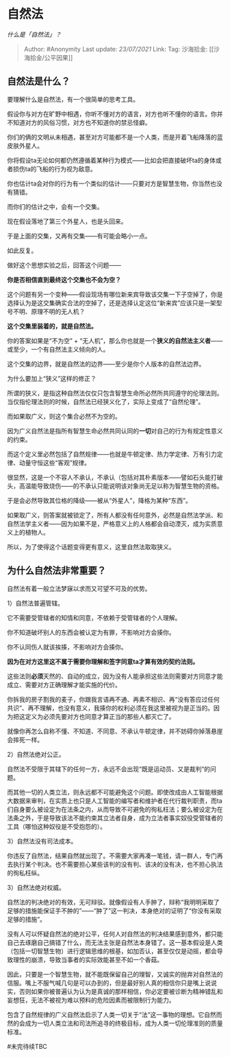 # 自然法
*什么是「自然法」？*

> Author: #Anonymity
> Last update: *23/07/2021*
> Link:
> Tag:
> 沙海拾金: [[沙海拾金/公平因果]]

**自然法是什么？**
-----------

要理解什么是自然法，有一个很简单的思考工具。

假设你与对方在旷野中相遇，你听不懂对方的语言，对方也听不懂你的语言。你并不知道对方的风俗习惯，对方也不知道你的禁忌怪癖。

你们的俩的文明从未相遇，甚至对方可能都不是一个人类，而是开着飞船降落的蓝皮肤外星人。

你将假设ta无论如何都仍然遵循着某种行为模式——比如会把直接破坏ta的身体或者损伤ta的飞船的行为视为敌意。

你也估计ta会对你的行为有一个类似的估计——只要对方是智慧生物，你当然也没有猜错。

而你们的估计之中，会有一个交集。

现在假设落地了第三个外星人，也是头回来。

于是上面的交集，又再有交集——有可能会略小一点。

如此反复。

做好这个思想实验之后，回答这个问题——

**你是否相信直到最终这个交集也不会为空？**

这个问题有另一个变种——假设现场有哪位新来宾导致该交集一下子空掉了，你是选择认为是这交集确实合法的空掉了，还是选择认定这位“新来宾”应该只是一架型号不明、原理不明的无人机？

**这个交集里装着的，就是自然法。**

你的答案如果是“不为空” + “无人机”，那么你也就是一个**狭义的自然法主义者**——或至少，一个有自然法主义倾向的人。

这个交集的边界，就是自然法的边界——至少是你个人版本的自然法边界。

为什么要加上“狭义”这样的修正？

所谓的狭义，是指这种自然法仅仅只包含智慧生命所必然所共同遵守的伦理法则。当仅指伦理法则的时候，自然法已经狭义化了，实际上变成了“自然伦理”。

而如果取广义，则这个集合必然不为空的。

因为广义自然法是指所有智慧生命必然共同认同的**一切**对自己的行为有规定性意义的约束。

而这个定义里必然包括了自然规律——也就是牛顿定律、热力学定律、万有引力定律、动量守恒这些“客观”规律。

很显然，这是一个不容人不承认，不承认（包括对其朴素版本——譬如石头能打破头，高温能导致烧伤——的不承认只能说明该对象尚无足以称为智慧生物的资格。

于是会必然导致其位格的降级——被从“外星人”，降格为某种“东西”。

如果取广义，则答案就被锁定了，所有人都没有任何意外，必然是自然法学派、和自然法学主义者——因为如果不是，严格意义上的人格都会自动湮灭，成为实质意义上的植物人。

所以，为了使得这个话题变得更有意义，这里自然法取取狭义。

为什么自然法非常重要？
-----------

自然法有着一般立法梦寐以求而又可望不可及的优势。

1）自然法普遍管辖。

它不需要受管辖者的知情和同意，不依赖于受管辖者的个人理解。

你不知道破坏别人的东西会被认定为有罪，不影响对方会揍你。

你不认同伤人就该挨揍，不影响对方会揍你。

**因为在对方这里这不属于需要你理解和签字同意ta才算有效的契约法则。**

这些法则**必须**天然的、自动的成立，因为没有人能承担这些法则需要对方同意才能成立、需要对方正确理解才能实施的代价。

你拆我的房子割我的麦子，你跟我言语再不通、再素不相识、再“没有答应过任何共识”、再不理解，也没有意义，我揍你的权利必须在我这里被视为是正当的。因为把这定义为必须先要对方也同意才算正当的那些人都灭亡了。

就像你再怎么自称不懂、不知道、不同意、不承认牛顿定律，并不妨碍你掉落悬崖会摔死一样。

2）自然法绝对公正。

自然法不受限于其辖下的任何一方，永远不会出现“既是运动员、又是裁判“的问题。

而其他一切的人类立法，则永远都不可能避免这个问题。即使改成由人工智能根据大数据来审判，在实质上也只是人工智能的编写者和维护者在代行裁判职责，而ta们自身要么被设定为在法条之内，从而导致不可避免的徇私枉法；要么被设定为在法条之外，于是导致该法不能约束其立法者自身，成为立法者事实奴役受管辖者的工具（哪怕这种奴役是不受抱怨的）。

3）自然法没有司法成本。

你违反了自然法，结果自然就出现了。不需要大家再凑一笔钱，请一群人，专门再去执行某个判决。也不需要担心某些该判的没有判、该决的没有决，也不担心执法的徇私枉纵。

3）自然法绝对权威。

自然法的判决绝对的有效，无可辩驳。就像假设有人手肿了，辩称“我明明采取了足够的措施能保证手不肿的”——“肿了”这一判决，本身绝对的证明了“你没有采取足够的措施”。

没有人可以怀疑自然法的绝对公平，任何人对自然法的判决结果感到意外，都只能自己去琢磨自己搞错了什么，而无法主张是自然法本身错了。这一基本假设是人类（包括一切智慧生物）进行逻辑思维的根基，如加否认，甚至仅仅是动摇，都会导致理性的崩溃，导致当事者的实际效能甚至不如一个香菇。

因此，只要是一个智慧生物，就不能既保留自己的理智，又诚实的抛弃对自然法的信服。嘴上不服气喊几句是可以办到的，但是最好别人真的相信你只是嘴上说说实，否则如果你被普遍认为认为是真诚的那样相信，你必定要被诊断为精神错乱和妄想狂，无法不被视为难以预料的危险因素而被限制行为能力。

包含了自然规律的广义自然法启示了人类一切关于“法”这一事物的理想。它自然而然的会成为一切人类立法和司法所追寻的终极目标，成为人类一切伦理准则的质量标准。

#未完待续TBC
